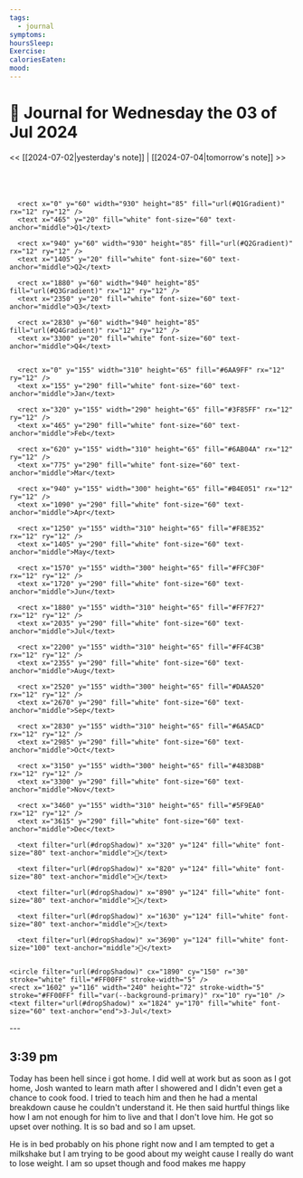 ```yaml
---
tags:
  - journal
symptoms: 
hoursSleep: 
Exercise: 
caloriesEaten: 
mood:
---
```

# 📆 Journal for Wednesday the 03 of Jul 2024
<< [[2024-07-02|yesterday's note]] | [[2024-07-04|tomorrow's note]] >>
<svg viewBox="0 -100 3780 400" xmlns="http://www.w3.org/2000/svg">
  <title>Dynamic Timeline 2024</title>
  <defs>
      
<filter id="brightness" x="0" y="0" width="100%" height="100%">
  <feColorMatrix type="matrix" values="0.4 0 0 0 0
                                       0 0.4 0 0 0
                                       0 0 0.4 0 0
                                       0 0 0 1 0" />
</filter>
<filter id="dropShadow" height="130%">
  <feGaussianBlur in="SourceAlpha" stdDeviation="3"/>
  <feOffset dx="2" dy="2" result="offsetblur"/>
  <feMerge>
    <feMergeNode in="offsetblur"/>
    <feMergeNode in="SourceGraphic"/>
  </feMerge>
</filter>

      
<linearGradient id="Q1Gradient" x1="0%" y1="0%" x2="100%" y2="0%">
    <stop offset="0%" style="stop-color:#6AA9FF" />
    <stop offset="50%" style="stop-color:#3F85FF" />
    <stop offset="100%" style="stop-color:#6AB04A" />
</linearGradient>
    
<linearGradient id="Q2Gradient" x1="0%" y1="0%" x2="100%" y2="0%">
    <stop offset="0%" style="stop-color:#B4E051" />
    <stop offset="50%" style="stop-color:#F8E352" />
    <stop offset="100%" style="stop-color:#FFC30F" />
</linearGradient>
    
<linearGradient id="Q3Gradient" x1="0%" y1="0%" x2="100%" y2="0%">
    <stop offset="0%" style="stop-color:#FF7F27" />
    <stop offset="50%" style="stop-color:#FF4C3B" />
    <stop offset="100%" style="stop-color:#DAA520" />
</linearGradient>
    
<linearGradient id="Q4Gradient" x1="0%" y1="0%" x2="100%" y2="0%">
    <stop offset="0%" style="stop-color:#6A5ACD" />
    <stop offset="50%" style="stop-color:#483D8B" />
    <stop offset="100%" style="stop-color:#5F9EA0" />
</linearGradient>
    
  </defs>
  <g filter="url(#brightness)">
    
      <rect x="0" y="60" width="930" height="85" fill="url(#Q1Gradient)" rx="12" ry="12" />
      <text x="465" y="20" fill="white" font-size="60" text-anchor="middle">Q1</text>
    
      <rect x="940" y="60" width="930" height="85" fill="url(#Q2Gradient)" rx="12" ry="12" />
      <text x="1405" y="20" fill="white" font-size="60" text-anchor="middle">Q2</text>
    
      <rect x="1880" y="60" width="940" height="85" fill="url(#Q3Gradient)" rx="12" ry="12" />
      <text x="2350" y="20" fill="white" font-size="60" text-anchor="middle">Q3</text>
    
      <rect x="2830" y="60" width="940" height="85" fill="url(#Q4Gradient)" rx="12" ry="12" />
      <text x="3300" y="20" fill="white" font-size="60" text-anchor="middle">Q4</text>
    
    
      <rect x="0" y="155" width="310" height="65" fill="#6AA9FF" rx="12" ry="12" />
      <text x="155" y="290" fill="white" font-size="60" text-anchor="middle">Jan</text>
    
      <rect x="320" y="155" width="290" height="65" fill="#3F85FF" rx="12" ry="12" />
      <text x="465" y="290" fill="white" font-size="60" text-anchor="middle">Feb</text>
    
      <rect x="620" y="155" width="310" height="65" fill="#6AB04A" rx="12" ry="12" />
      <text x="775" y="290" fill="white" font-size="60" text-anchor="middle">Mar</text>
    
      <rect x="940" y="155" width="300" height="65" fill="#B4E051" rx="12" ry="12" />
      <text x="1090" y="290" fill="white" font-size="60" text-anchor="middle">Apr</text>
    
      <rect x="1250" y="155" width="310" height="65" fill="#F8E352" rx="12" ry="12" />
      <text x="1405" y="290" fill="white" font-size="60" text-anchor="middle">May</text>
    
      <rect x="1570" y="155" width="300" height="65" fill="#FFC30F" rx="12" ry="12" />
      <text x="1720" y="290" fill="white" font-size="60" text-anchor="middle">Jun</text>
    
      <rect x="1880" y="155" width="310" height="65" fill="#FF7F27" rx="12" ry="12" />
      <text x="2035" y="290" fill="white" font-size="60" text-anchor="middle">Jul</text>
    
      <rect x="2200" y="155" width="310" height="65" fill="#FF4C3B" rx="12" ry="12" />
      <text x="2355" y="290" fill="white" font-size="60" text-anchor="middle">Aug</text>
    
      <rect x="2520" y="155" width="300" height="65" fill="#DAA520" rx="12" ry="12" />
      <text x="2670" y="290" fill="white" font-size="60" text-anchor="middle">Sep</text>
    
      <rect x="2830" y="155" width="310" height="65" fill="#6A5ACD" rx="12" ry="12" />
      <text x="2985" y="290" fill="white" font-size="60" text-anchor="middle">Oct</text>
    
      <rect x="3150" y="155" width="300" height="65" fill="#483D8B" rx="12" ry="12" />
      <text x="3300" y="290" fill="white" font-size="60" text-anchor="middle">Nov</text>
    
      <rect x="3460" y="155" width="310" height="65" fill="#5F9EA0" rx="12" ry="12" />
      <text x="3615" y="290" fill="white" font-size="60" text-anchor="middle">Dec</text>
    
  </g>
  <g>
    
      <text filter="url(#dropShadow)" x="320" y="124" fill="white" font-size="80" text-anchor="middle">🎂</text>
    
      <text filter="url(#dropShadow)" x="820" y="124" fill="white" font-size="80" text-anchor="middle">🌸</text>
    
      <text filter="url(#dropShadow)" x="890" y="124" fill="white" font-size="80" text-anchor="middle">💍</text>
    
      <text filter="url(#dropShadow)" x="1630" y="124" fill="white" font-size="80" text-anchor="middle">🎂</text>
    
      <text filter="url(#dropShadow)" x="3690" y="124" fill="white" font-size="100" text-anchor="middle">🎄</text>
    

    <circle filter="url(#dropShadow)" cx="1890" cy="150" r="30" stroke="white" fill="#FF00FF" stroke-width="5" />
    <rect x="1602" y="116" width="240" height="72" stroke-width="5" stroke="#FF00FF" fill="var(--background-primary)" rx="10" ry="10" />
    <text filter="url(#dropShadow)" x="1824" y="170" fill="white" font-size="60" text-anchor="end">3-Jul</text>
  </g>
</svg>
---

## 3:39 pm
Today has been hell since i got home. I did well at work but as soon as I got home, Josh wanted to learn math after I showered and I didn't even get a chance to cook food. I tried to teach him and then he had a mental breakdown cause he couldn't understand it. He then said hurtful things like how I am not enough for him to live and that I don't love him. He got so upset over nothing. It is so bad and so I am upset.

He is in bed probably on his phone right now and I am tempted to get a milkshake but I am trying to be good about my weight cause I really do want to lose weight. I am so upset though and food makes me happy


